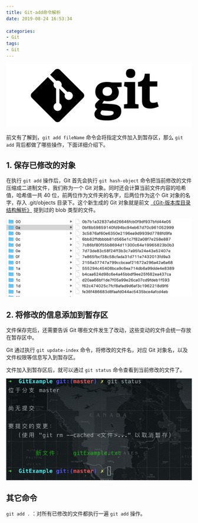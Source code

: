 ```yaml
---
title: Git-add命令解析
date: 2019-08-24 16:53:34

categories:
- Git
tags:
- Git
---
```

![](https://raw.githubusercontent.com/ChiRenhua/Resource/master/WebImage/Git/git_logo.png)

前文有了解到，`git add fileName` 命令会将指定文件加入到暂存区，那么 `git add` 背后都做了哪些操作，下面详细介绍下。

<!-- more -->

## 1. 保存已修改的对象
在执行 `git add` 操作后，Git 首先会执行 `git hash-object` 命令把当前修改的文件压缩成二进制文件，我们称为一个 Git 对象。同时还会计算当前文件内容的哈希值，哈希值一共 40 位，前两位作为文件夹的名字，后两位作为这个 Git 对象的名字，存入 .git/objects 目录下。这个新生成的 Git 对象就是前文 [《Git-版本库目录结构解析》](http://chirenhua.com/2019/08/24/Git-%E7%89%88%E6%9C%AC%E5%BA%93%E7%9B%AE%E5%BD%95%E7%BB%93%E6%9E%84%E8%A7%A3%E6%9E%90/) 提到过的 blob 类型的文件。

![](https://raw.githubusercontent.com/ChiRenhua/Resource/master/WebImage/Git/git_objects.png)

## 2. 将修改的信息添加到暂存区
文件保存完后，还需要告诉 Git 哪些文件发生了改动，这些变动的文件会统一存放在暂存区中。

Git 通过执行 `git update-index` 命令，将修改的文件名，对应 Git 对象名，以及文件权限等信息写入到暂存区。

文件加入到暂存区后，就可以通过 `git status` 命令查看到当前修改的文件了。

![](https://raw.githubusercontent.com/ChiRenhua/Resource/master/WebImage/Git/git_status.png)

## 其它命令
`git add .` ：对所有已修改的文件都执行一遍 `git add` 操作。
